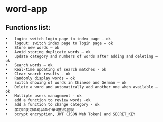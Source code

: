 # word-app

## Functions list:

	•	login: switch login page to index page – ok
	•	logout: switch index page to login page – ok
	•	Store new words – ok
	•	Avoid storing duplicate words – ok
	•	update category and numbers of words after adding and deleting – ok
	•	Search words – ok
	•	Real-time updating of search matches - ok
	•	Clear search results - ok
	•	Randomly display words – ok
	•	switch showing of words in Chinese and German – ok
	•	Delete a word and automatically add another one when available – ok
	•	Multiple users management - ok
	•	add a function to review words -ok
	•	add a function to change category - ok
	•	学习和复习单词以单个单词形式显现
	•	bcrypt encryption, JWT (JSON Web Token) and SECRET_KEY 

 